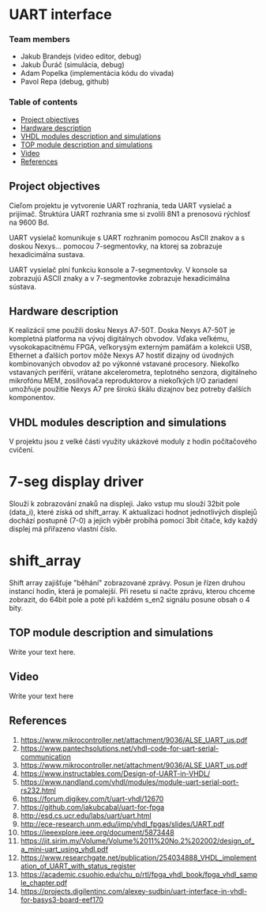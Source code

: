 # UART interface

### Team members

* Jakub Brandejs (video editor, debug)
* Jakub Ďuráč (simulácia, debug)
* Adam Popelka (implementácia kódu do vivada)
* Pavol Repa (debug, github)

### Table of contents

* [Project objectives](#objectives)
* [Hardware description](#hardware)
* [VHDL modules description and simulations](#modules)
* [TOP module description and simulations](#top)
* [Video](#video)
* [References](#references)

<a name="objectives"></a>

## Project objectives

Cieľom projektu je vytvorenie UART rozhrania, teda UART vysielač a prijímač. Štruktúra UART rozhrania sme si zvolili 8N1 a prenosovú rýchlosť na 9600 Bd. 

UART vysielač komunikuje s UART rozhraním pomocou AsCII znakov a s doskou Nexys... pomocou 7-segmentovky, na ktorej sa zobrazuje hexadicimálna sustava.

UART vysielač plní funkciu konsole a 7-segmentovky. V konsole sa zobrazujú ASCII znaky a v 7-segmentovke zobrazuje hexadicimálna sústava.

<a name="hardware"></a>

## Hardware description

K realizácií sme použili dosku Nexys A7-50T. Doska Nexys A7-50T je kompletná platforma na vývoj digitálnych obvodov. Vďaka veľkému, vysokokapacitnému FPGA, veľkorysým externým pamäťám a kolekcii USB, Ethernet a ďalších portov môže Nexys A7 hostiť dizajny od úvodných kombinovaných obvodov až po výkonné vstavané procesory. Niekoľko vstavaných periférií, vrátane akcelerometra, teplotného senzora, digitálneho mikrofónu MEM, zosilňovača reproduktorov a niekoľkých I/O zariadení umožňuje použitie Nexys A7 pre širokú škálu dizajnov bez potreby ďalších komponentov.

<a name="modules"></a>

## VHDL modules description and simulations

V projektu jsou z velké části využity ukázkové moduly z hodin počítačového cvičení.

# 7-seg display driver
Slouží k zobrazování znaků na displeji. Jako vstup mu slouží 32bit pole (data_i), které získá od shift_array. K aktualizaci hodnot jednotlivých displejů dochází postupně (7-0) a jejich výběr probíhá pomocí 3bit čítače, kdy každý displej má přiřazeno vlastní číslo.

# shift_array
Shift array zajišťuje "běhání" zobrazované zprávy. Posun je řízen druhou instancí hodin, která je pomalejší. Při resetu si načte zprávu, kterou chceme zobrazit, do 64bit pole a poté při každém s_en2 signálu posune obsah o 4 bity.

<a name="top"></a>

## TOP module description and simulations

Write your text here.

<a name="video"></a>

## Video

Write your text here

<a name="references"></a>

## References

1. https://www.mikrocontroller.net/attachment/9036/ALSE_UART_us.pdf
2. https://www.pantechsolutions.net/vhdl-code-for-uart-serial-communication
3. https://www.mikrocontroller.net/attachment/9036/ALSE_UART_us.pdf
4. https://www.instructables.com/Design-of-UART-in-VHDL/
5. https://www.nandland.com/vhdl/modules/module-uart-serial-port-rs232.html
6. https://forum.digikey.com/t/uart-vhdl/12670
7. https://github.com/jakubcabal/uart-for-fpga
8. http://esd.cs.ucr.edu/labs/uart/uart.html
9. http://ece-research.unm.edu/jimp/vhdl_fpgas/slides/UART.pdf
10. https://ieeexplore.ieee.org/document/5873448
11. https://jit.sirim.my/Volume/Volume%2011%20No.2%202002/design_of_a_mini-uart_using_vhdl.pdf
12. https://www.researchgate.net/publication/254034888_VHDL_implementation_of_UART_with_status_register
13. https://academic.csuohio.edu/chu_p/rtl/fpga_vhdl_book/fpga_vhdl_sample_chapter.pdf
14. https://projects.digilentinc.com/alexey-sudbin/uart-interface-in-vhdl-for-basys3-board-eef170
